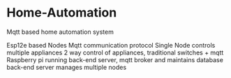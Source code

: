 # Home-Automation
Mqtt based home automation system 

Esp12e based Nodes
Mqtt communication protocol
Single Node controls multiple appliances
2 way control of appliances, traditional switches + mqtt
Raspberry pi running back-end server, mqtt broker and maintains database
back-end server manages multiple nodes
